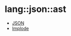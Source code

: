 # lang::json::ast


   * [JSON](/docs/Library/lang/json/ast/JSON.md)
   * [Implode](/docs/Library/lang/json/ast/Implode.md)